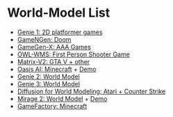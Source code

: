 # World-Model List 
- [Genie 1: 2D platformer games](https://arxiv.org/pdf/2402.15391)
- [GameNGen: Doom](https://gamengen.github.io/)
- [GameGen-X: AAA Games](https://gamegen-x.github.io/)
- [OWL-WMS: First Person Shooter Game](https://github.com/Wayfarer-Labs/owl-wms)
- [Matrix-V2: GTA V + other](https://matrix-game-v2.github.io/)
- [Oasis AI: Minecraft](https://oasis-ai.org) + [Demo](https://oasis.decart.ai/welcome)
- [Genie 2: World Model](https://deepmind.google/discover/blog/genie-2-a-large-scale-foundation-world-model/)
- [Genie 3: World Model](https://deepmind.google/discover/blog/genie-3-a-new-frontier-for-world-models/)
- [Diffusion for World Modeling: Atari + Counter Strike](https://arxiv.org/pdf/2405.12399)
- [Mirage 2: World Model](https://blog.dynamicslab.ai/) + [Demo](https://demo.dynamicslab.ai/chaos)
- [GameFactory: Minecraft](https://github.com/KwaiVGI/GameFactory)

